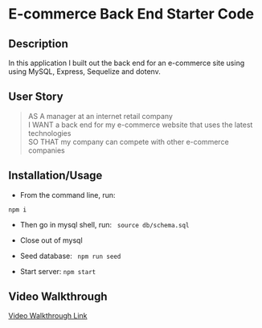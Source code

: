 # E-commerce Back End Starter Code

## Description
In this application I built out the back end for an e-commerce site using using MySQL, Express, Sequelize and dotenv.

## User Story 
> AS A manager at an internet retail company <br>
> I WANT a back end for my e-commerce website that uses the latest technologies <br>
> SO THAT my company can compete with other e-commerce companies

## Installation/Usage
- From the command line, run:

```npm i```

- Then go in mysql shell, run:
``` source db/schema.sql``` <br>
- Close out of mysql

- Seed database:
``` npm run seed``` <br>
- Start server: 
```npm start```

## Video Walkthrough
[Video Walkthrough Link](https://drive.google.com/file/d/1ZdFsP4N6lBZrbZWzR1GCh9QSUJmWMUzl/view?usp=sharing)
